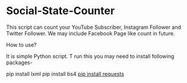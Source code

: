 # Social-State-Counter

This script can count your YouTube Subscriber, Instagram Follower and Twitter Follower. We may include Facebook Page like count in future.

How to use?

It is simple Python script. T run this you may need to install following packages-

pip install lxml
pip install bs4
[pip install requests](https://pypi.org/project/requests/)
